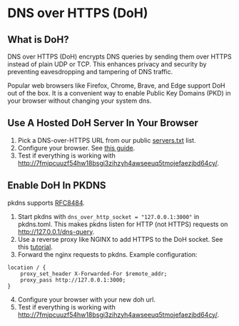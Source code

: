 # DNS over HTTPS (DoH)

## What is DoH?

DNS over HTTPS (DoH) encrypts DNS queries by sending them over HTTPS instead of plain UDP or TCP. This enhances privacy and security by preventing eavesdropping and tampering of DNS traffic.

Popular web browsers like Firefox, Chrome, Brave, and Edge support DoH out of the box. It is a convenient way to enable Public Key Domains (PKD) in your browser without changing your system dns.

## Use A Hosted DoH Server In Your Browser

1. Pick a DNS-over-HTTPS URL from our public [servers.txt](../servers.txt) list.
2. Configure your browser. See [this guide](https://support.privadovpn.com/kb/article/848-how-to-enable-doh-on-your-browser/).
3. Test if everything is working with [http://7fmjpcuuzf54hw18bsgi3zihzyh4awseeuq5tmojefaezjbd64cy/](http://7fmjpcuuzf54hw18bsgi3zihzyh4awseeuq5tmojefaezjbd64cy/).



## Enable DoH In PKDNS

pkdns supports [RFC8484](https://datatracker.ietf.org/doc/html/rfc8484).

1. Start pkdns with `dns_over_http_socket = "127.0.0.1:3000"` in pkdns.toml. This makes pkdns listen for HTTP (not HTTPS) requests on http://127.0.0.1/dns-query.
2. Use a reverse proxy like NGINX to add HTTPS to the DoH socket. See this [tutorial](https://www.digitalocean.com/community/tutorials/how-to-secure-nginx-with-let-s-encrypt-on-ubuntu-22-04).
3. Forward the nginx requests to pkdns. Example configuration:

```
location / {
	proxy_set_header X-Forwarded-For $remote_addr;
	proxy_pass http://127.0.0.1:3000;
}
```
4. Configure your browser with your new doh url.
5. Test if everything is working with [http://7fmjpcuuzf54hw18bsgi3zihzyh4awseeuq5tmojefaezjbd64cy/](http://7fmjpcuuzf54hw18bsgi3zihzyh4awseeuq5tmojefaezjbd64cy/).




